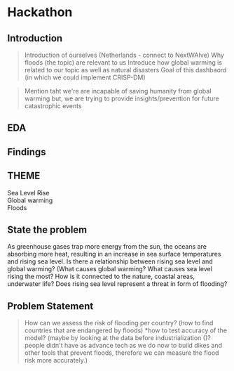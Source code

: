 # **Hackathon**

## **Introduction**
> Introduction of ourselves (Netherlands - connect to NextWAIve)
> Why floods (the topic) are relevant to us
> Introduce how global warming is related to our topic as well as natural disasters
> Goal of this dashbaord (in which we could implement CRISP-DM)

> Mention taht we're are incapable of saving humanity from global warming but, we are trying to provide insights/prevention for future catastrophic events


## **EDA**


## **Findings**



## **THEME**
Sea Level Rise  
Global warming  
Floods


## **State the problem**
As greenhouse gases trap more energy from the sun, the oceans are absorbing more heat, resulting in an increase in sea surface temperatures and rising sea level.
Is there a relationship between rising sea level and global warming? (What causes global warming? What causes sea level rising the most? How is it connected to the nature, coastal areas, underwater life? Does rising sea level represent a threat in form of flooding?

## **Problem Statement**
> How can we assess the risk of flooding per country? (how to find countries that are endangered by floods)
> *how to test accuracy of the model? (maybe by looking at the data before industrialization ()? people didn't have as advance tech as we do now to build dikes and other tools that prevent floods, therefore we can measure the flood risk more accurately.)
> 


